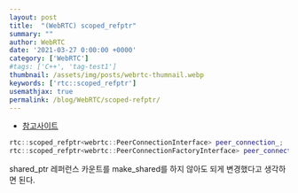 ```yaml
---
layout: post
title:  "(WebRTC) scoped_refptr"
summary: ""
author: WebRTC
date: '2021-03-27 0:00:00 +0000'
category: ['WebRTC']
#tags: ['C++', 'tag-test1']
thumbnail: /assets/img/posts/webrtc-thumnail.webp
keywords: ['rtc::scoped_refptr']
usemathjax: true
permalink: /blog/WebRTC/scoped-refptr/
---
```


* [참고사이트](https://dydtjr1128.github.io/chromium/2019/07/04/Chromium-base-scoped_refptr.html)

```cpp
rtc::scoped_refptr<webrtc::PeerConnectionInterface> peer_connection_;
rtc::scoped_refptr<webrtc::PeerConnectionFactoryInterface> peer_connection_factory_;
```

shared_ptr 레퍼런스 카운트를 make_shared를 하지 않아도 되게 변경했다고 생각하면 된다.